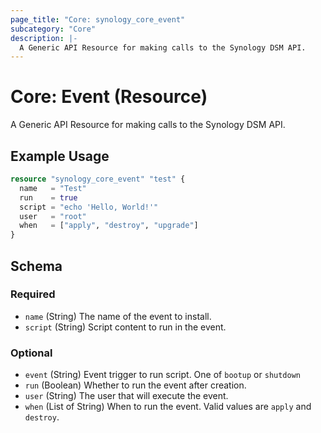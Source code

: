 ```yaml
---
page_title: "Core: synology_core_event"
subcategory: "Core"
description: |-
  A Generic API Resource for making calls to the Synology DSM API.
---
```


# Core: Event (Resource)

A Generic API Resource for making calls to the Synology DSM API.

## Example Usage

```terraform
resource "synology_core_event" "test" {
  name   = "Test"
  run    = true
  script = "echo 'Hello, World!'"
  user   = "root"
  when   = ["apply", "destroy", "upgrade"]
}
```

<!-- schema generated by tfplugindocs -->
## Schema

### Required

- `name` (String) The name of the event to install.
- `script` (String) Script content to run in the event.

### Optional

- `event` (String) Event trigger to run script. One of `bootup` or `shutdown`
- `run` (Boolean) Whether to run the event after creation.
- `user` (String) The user that will execute the event.
- `when` (List of String) When to run the event. Valid values are `apply` and `destroy`.